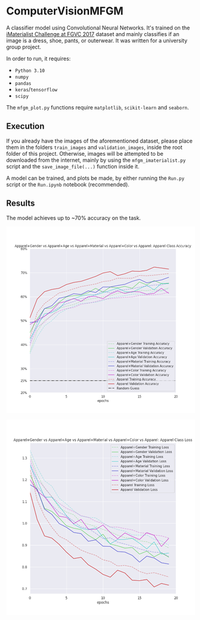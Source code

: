 # ComputerVisionMFGM

A classifier model using Convolutional Neural Networks.
It's trained on the [iMaterialist Challenge at FGVC 2017](https://www.kaggle.com/c/imaterialist-challenge-FGVC2017) dataset and mainly classifies if an image is a dress, shoe, pants, or outerwear.
It was written for a university group project.

In order to run, it requires:
- `Python 3.10`
- `numpy`
- `pandas`
- `keras`/`tensorflow`
- `scipy`

The `mfgm_plot.py` functions require `matplotlib`, `scikit-learn` and `seaborn`.

## Execution

If you already have the images of the aforementioned dataset, please place them in the folders `train_images` and `validation_images`, inside the root folder of this project. Otherwise, images will be attempted to be downloaded from the internet, mainly by using the `mfgm_imaterialist.py` script and the `save_image_file(...)` function inside it.

A model can be trained, and plots be made, by either running the `Run.py` script or the `Run.ipynb` notebook (recommended).

## Results

The model achieves up to ~70% accuracy on the task.

![Accuracy plot](graphs/apparel_vs_all_accuracy.png)

![Loss plot](graphs/apparel_vs_all_loss.png)
